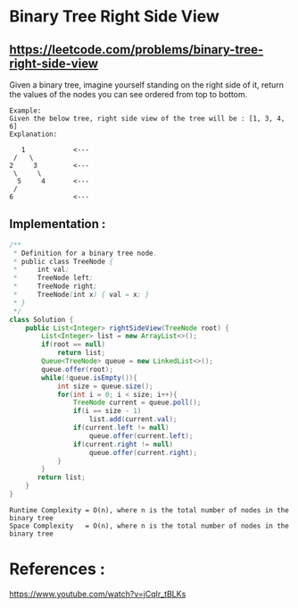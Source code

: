 # Binary Tree Right Side View
## https://leetcode.com/problems/binary-tree-right-side-view

Given a binary tree, imagine yourself standing on the right side of it, return the values of the nodes you can see ordered from top to bottom.

```
Example:
Given the below tree, right side view of the tree will be : [1, 3, 4, 6]
Explanation:

   1            <---
 /   \
2     3         <---
 \     \
  5     4       <---
 / 
6               <---
```

## Implementation :

```java
/**
 * Definition for a binary tree node.
 * public class TreeNode {
 *     int val;
 *     TreeNode left;
 *     TreeNode right;
 *     TreeNode(int x) { val = x; }
 * }
 */
class Solution {
    public List<Integer> rightSideView(TreeNode root) {
        List<Integer> list = new ArrayList<>();
        if(root == null)
            return list;
        Queue<TreeNode> queue = new LinkedList<>();
        queue.offer(root);
        while(!queue.isEmpty()){
            int size = queue.size();
            for(int i = 0; i < size; i++){
                TreeNode current = queue.poll();
                if(i == size - 1)
                    list.add(current.val);
                if(current.left != null)
                    queue.offer(current.left);
                if(current.right != null)
                    queue.offer(current.right);
            }
        }
       return list; 
    }
}
```

```
Runtime Complexity = O(n), where n is the total number of nodes in the binary tree
Space Complexity   = O(n), where n is the total number of nodes in the binary tree
```

# References :
https://www.youtube.com/watch?v=jCqIr_tBLKs

